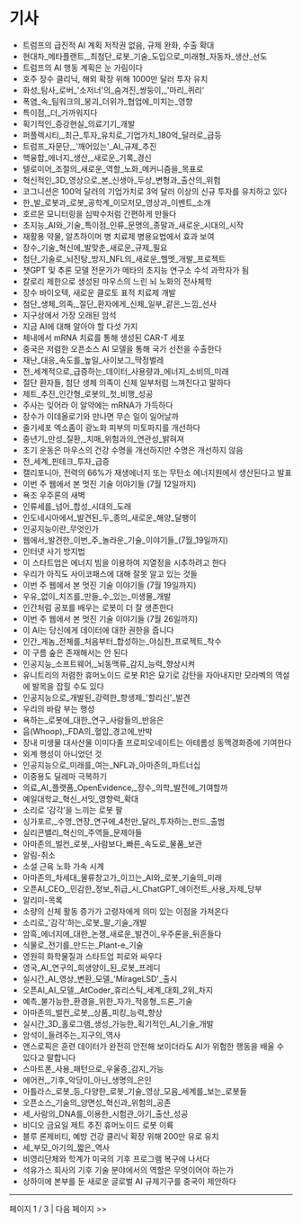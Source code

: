 # 기사

- 트럼프의 급진적 AI 계획 저작권 없음, 규제 완화, 수출 확대
- 현대차_메타플랜트,_최첨단_로봇_기술_도입으로_미래형_자동차_생산_선도
- 트럼프의 AI 행동 계획은 눈 가림이다
- 호주 장수 클리닉, 해외 확장 위해 1000만 달러 투자 유치
- 화성_탐사_로버_'소저너'의_숨겨진_쌍둥이,_'마리_퀴리'
- 폭염_속_팀워크의_붕괴_더위가_협업에_미치는_영향
- 특이점,_더_가까워지다
- 획기적인_증강현실_의료기기_개발
- 퍼플렉시티,_최근_투자_유치로_기업가치_180억_달러로_급등
- 트럼프_자문단,_'깨어있는'_AI_규제_추진
- 핵융합_에너지_생산,_새로운_기록_경신
- 텔로미어_조절의_새로운_역할_노화_메커니즘을_목표로
- 혁신적인_3D_영상으로_본_신생아_두상_변형과_출산의_위험
- 코그니션은 100억 달러의 기업가치로 3억 달러 이상의 신규 투자를 유치하고 있다
- 한_발_로봇과_로봇_공학계_이모저모_영상과_이벤트_소개
- 호르몬 모니터링을 심박수처럼 간편하게 만들다
- 초지능_AI와_기술_특이점_인류_문명의_종말과_새로운_시대의_시작
- 재활용 약물, 알츠하이머 병 치료제 병용요법에서 효과 보여
- 장수_기술_혁신에_발맞춘_새로운_규제_필요
- 첨단_기술로_뇌진탕_방지_NFL의_새로운_헬멧_개발_프로젝트
- 챗GPT 및 추론 모델 전문가가 메타의 초지능 연구소 수석 과학자가 됨
- 칼로리 제한으로 생성된 마우스의 느린 뇌 노화의 전사체학
- 장수 바이오텍, 새로운 클로토 표적 치료제 개발
- 첨단_생체_의족,_절단_환자에게_신체_일부_같은_느낌_선사
- 지구상에서 가장 오래된 암석
- 지금 AI에 대해 알아야 할 다섯 가지
- 체내에서 mRNA 치료를 통해 생성된 CAR-T 세포
- 중국은 저렴한 오픈소스 AI 모델을 통해 국가 선전을 수출한다
- 재난_대응_속도를_높일_사이보그_딱정벌레
- 전_세계적으로_급증하는_데이터_사용량과_에너지_소비의_미래
- 절단 환자들, 첨단 생체 의족이 신체 일부처럼 느껴진다고 말하다
- 제트_추진_인간형_로봇의_첫_비행_성공
- 주사는 잊어라 이 알약에는 mRNA가 가득하다
- 장수가 이데올로기와 만나면 무슨 일이 일어날까
- 줄기세포 엑소좀이 광노화 피부의 미토파지를 개선하다
- 중년기_만성_질환,_치매_위험과의_연관성_밝혀져
- 초기 운동은 마우스의 건강 수명을 개선하지만 수명은 개선하지 않음
- 전_세계_핀테크_투자_급증
- 캘리포니아, 전력의 66%가 재생에너지 또는 무탄소 에너지원에서 생산된다고 발표
- 이번 주 웹에서 본 멋진 기술 이야기들 (7월 12일까지)
- 욕조 우주론의 새벽
- 인류세를_넘어_합성_시대의_도래
- 인도네시아에서_발견된_두_종의_새로운_해양_달팽이
- 인공지능이란_무엇인가
- 웹에서_발견한_이번_주_놀라운_기술_이야기들_(7월_19일까지)
- 인터넷 사기 방지법
- 이 스타트업은 에너지 빔을 이용하여 지열정을 시추하려고 한다
- 우리가 아직도 사이코패스에 대해 잘못 알고 있는 것들
- 이번 주 웹에서 본 멋진 기술 이야기들 (7월 19일까지)
- 우유_없이_치즈를_만들_수_있는_미생물_개발
- 인간처럼 공포를 배우는 로봇이 더 잘 생존한다
- 이번 주 웹에서 본 멋진 기술 이야기들 (7월 26일까지)
- 이 AI는 당신에게 데이터에 대한 권한을 줍니다
- 인간_게놈_전체를_처음부터_합성하는_야심찬_프로젝트_착수
- 이 구름 숲은 존재해서는 안 된다
- 인공지능_소프트웨어,_뇌동맥류_감지_능력_향상시켜
- 유니트리의 저렴한 휴머노이드 로봇 R1은 묘기로 감탄을 자아내지만 모라벡의 역설에 발목을 잡힐 수도 있다
- 인공지능으로_개발된_강력한_항생제_'할리신'_발견
- 우리의 바람 부는 행성
- 욕하는_로봇에_대한_연구_사람들의_반응은
- 웁(Whoop),_FDA의_혈압_경고에_반박
- 장내 미생물 대사산물 이미다졸 프로피오네이트는 아테롬성 동맥경화증에 기여한다
- 외계 행성이 아니었던 것
- 인공지능으로_미래를_여는_NFL과_아마존의_파트너십
- 이중용도 딜레마 극복하기
- 의료_AI_플랫폼_OpenEvidence,_장수_의학_발전에_기여할까
- 예일대학교_혁신_서밋_영향력_확대
- 소리로 ‘감각’을 느끼는 로봇 팔
- 싱가포르,_수명_연장_연구에_4천만_달러_투자하는_펀드_출범
- 실리콘밸리_혁신의_주역들_문제아들
- 아마존의_벌컨_로봇,_사람보다_빠른_속도로_물품_보관
- 알림-취소
- 소설 근육 노화 가속 시계
- 아마존의_차세대_물류창고가_이끄는_AI와_로봇_기술의_미래
- 오픈AI_CEO,_민감한_정보_취급_시_ChatGPT_에이전트_사용_자제_당부
- 알리미-목록
- 소량의 신체 활동 증가가 고령자에게 의미 있는 이점을 가져온다
- 소리로_'감각'하는_로봇_팔_기술_개발
- 암흑_에너지에_대한_논쟁_새로운_발견이_우주론을_뒤흔들다
- 식물로_전기를_만드는_Plant-e_기술
- 영원히 화학물질과 스타트업 피로와 싸우다
- 영국_AI_연구의_희생양이_된_로봇_프레디
- 실시간_AI_영상_변환_모델_'MirageLSD'_출시
- 오픈AI_AI_모델,_AtCoder_휴리스틱_세계_대회_2위_차지
- 예측_불가능한_환경을_위한_자가_적응형_드론_기술
- 아마존의_벌컨_로봇,_상품_피킹_능력_향상
- 실시간_3D_홀로그램_생성_가능한_획기적인_AI_기술_개발
- 암석이_들려주는_지구의_역사
- 앤스로픽은 훈련 데이터가 완전히 안전해 보이더라도 AI가 위험한 행동을 배울 수 있다고 말합니다
- 스마트폰_사용_패턴으로_우울증_감지_가능
- 에어컨,_기후_악당이_아닌_생명의_은인
- 아틀라스_로봇_등_다양한_로봇_기술_영상_모음_세계를_보는_로봇들
- 오픈소스_기술의_양면성_혁신과_위험의_공존
- 세_사람의_DNA를_이용한_시험관_아기_출산_성공
- 비디오 금요일 제트 추진 휴머노이드 로봇 이륙
- 블루 론제비티, 예방 건강 클리닉 확장 위해 200만 유로 유치
- 세_부모_아기의_짧은_역사
- 비영리단체와 학계가 미국의 기후 프로그램 복구에 나서다
- 석유가스 회사의 기후 기술 분야에서의 역할은 무엇이어야 하는가
- 상하이에 본부를 둔 새로운 글로벌 AI 규제기구를 중국이 제안하다

---
페이지 1 / 3  |  다음 페이지 >>